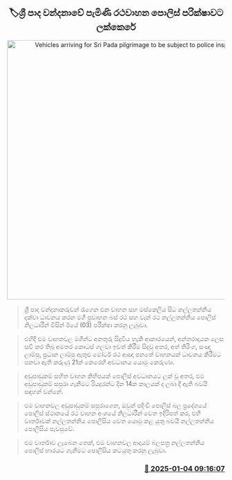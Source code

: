 <p align='center'><b><h2 align='center' title='Vehicles arriving for Sri Pada pilgrimage to be subject to police inspection'>🏷ශ්‍රී පාද වන්දනාවේ පැමිණි රථවාහන පොලිස් පරික්ෂාවට ලක්කෙරේ</h2></b></p>
<p align='center'><img src='https://helakuru.sgp1.cdn.digitaloceanspaces.com/esana/images/lib/traffic-police-fine-archived.jpg' width='600' alt='Vehicles arriving for Sri Pada pilgrimage to be subject to police inspection'></p>

> ශ්‍රී පාද වන්දනාකරුවන් රැගෙන එන වාහන සහ මස්කෙලිය සිට නල්ලතන්නිය දක්වා ධාවනය කරන මගී ප්‍රවාහන බස් රථ සහ වෑන් රථ නල්ලතන්නිය පොලිස් නිලධාරීන් විසින් ඊයේ (03) පරීක්ෂා කරනු ලැබුවා.

> එහිදී එම වාහනවල මගීන්ට අනතුරු සිදුවිය හැකි ආකාරයෙන්, අන්තරාදායක ලෙස සවි කර තිබූ අමතර කොටස් ගලවා ඉවත් කිරීම සිදුවූ අතර, අත් තිරිංග, සංඥා ලාම්පු, ප්‍රධාන ලාම්පු ඇතුළු මෝටර් රථ ආඥා පනතේ වාහනයක් ධාවනය කිරීමට පනවා ඇති කරුණු 21ක් කෙරෙහි අවධානය යොමු කෙරුණා.

> අඩුපාඩුකම් සහිත වාහන කිහිපයක් පොලිස් අවධානයට ලක් වූ අතර, එම අඩුපාඩුකම් සපුරා ගැනීමට රියදුරන්ට දින 14ක කාලයක් ද ලබා දී ඇති බවයි සඳහන් වන්නේ.

> එම වාහනවල අඩුපාඩුකම් සපුරාගෙන, ඔවුන් පදිංචි පොලිස් බල ප්‍රදේශයේ පොලිස් ස්ථානයේ රථ වාහන අංශයේ නිලධාරීන් වෙත ඉදිරිපත් කර, එහි වාර්තාවක් නල්ලතන්නිය පොලීසිය වෙත යොමු කළ යුතු බවයි නල්ලතන්නිය පොලීසිය පැවසුවේ.

> එම වාර්තාව ලැබෙන තෙක්, එම වාහනවල ආදායම් බලපත්‍ර නල්ලතන්නිය පොලිස් භාරයට ගැනීමට පොලීසිය කටයුතු කරනු ලැබුවා.



<h3 align='right'><a href='https://www.helakuru.lk/esana/p/106318/'>📅 2025-01-04 09:16:07</a></h3>
